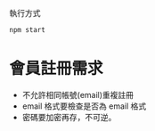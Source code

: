 
執行方式

```jsx
npm start
```

# **會員註冊需求**

- 不允許相同帳號(email)重複註冊
- email 格式要檢查是否為 email 格式
- 密碼要加密再存，不可逆。
